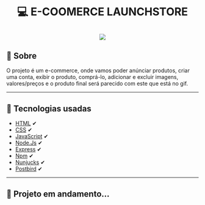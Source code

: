 <h1 align="center">
💻 E-COOMERCE LAUNCHSTORE
</h1>



<h2 align="center">
<img src="https://i.gyazo.com/4ac22bb26e8c3389c6a8416a2f433c0f.gif">
</h2>


## 📄 Sobre 
O projeto é um e-commerce, onde vamos poder anúnciar produtos, criar uma conta, exibir o produto, comprá-lo, adicionar e excluir imagens, valores/preços e o produto final será parecido com este que está no gif.

---


## 🚀 Tecnologias usadas
- [HTML](https://developer.mozilla.org/pt-BR/docs/Web/HTML) ✔
- [CSS](https://developer.mozilla.org/pt-BR/docs/Web/CSS) ✔
- [JavaScript](https://devdocs.io/javascript/) ✔
- [Node.Js](https://nodejs.org/en/) ✔
- [Express](https://expressjs.com/pt-br/) ✔
- [Npm](https://www.npmjs.com/) ✔
- [Nunjucks](https://mozilla.github.io/nunjucks/) ✔
- [Postbird](https://www.electronjs.org/apps/postbird) ✔

---

## 👀 Projeto em andamento...



